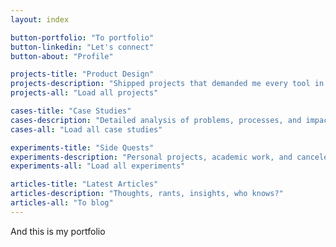 ```yaml
---
layout: index

button-portfolio: "To portfolio"
button-linkedin: "Let's connect"
button-about: "Profile"

projects-title: "Product Design"
projects-description: "Shipped projects that demanded me every tool in the box: wireframing, prototyping, visual design, and more"
projects-all: "Load all projects"

cases-title: "Case Studies"
cases-description: "Detailed analysis of problems, processes, and impactful results, with a focus on the UX side"
cases-all: "Load all case studies"

experiments-title: "Side Quests"
experiments-description: "Personal projects, academic work, and canceled ideas that never saw daylight"
experiments-all: "Load all experiments"

articles-title: "Latest Articles"
articles-description: "Thoughts, rants, insights, who knows?"
articles-all: "To blog"
---
```


And this is my portfolio
